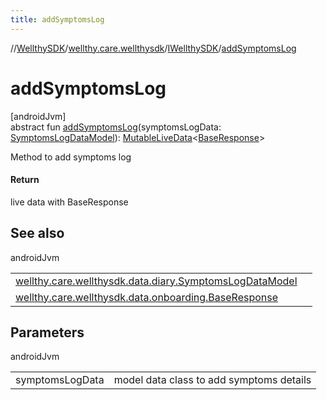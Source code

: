 ```yaml
---
title: addSymptomsLog
---
```

//[WellthySDK](../../../index.html)/[wellthy.care.wellthysdk](../index.html)/[IWellthySDK](index.html)/[addSymptomsLog](add-symptoms-log.html)



# addSymptomsLog



[androidJvm]\
abstract fun [addSymptomsLog](add-symptoms-log.html)(symptomsLogData: [SymptomsLogDataModel](../../wellthy.care.wellthysdk.data.diary/-symptoms-log-data-model/index.html)): [MutableLiveData](https://developer.android.com/reference/kotlin/androidx/lifecycle/MutableLiveData.html)&lt;[BaseResponse](../../wellthy.care.wellthysdk.data.onboarding/-base-response/index.html)&gt;



Method to add symptoms log



#### Return



live data with BaseResponse



## See also


androidJvm

| | |
|---|---|
| [wellthy.care.wellthysdk.data.diary.SymptomsLogDataModel](../../wellthy.care.wellthysdk.data.diary/-symptoms-log-data-model/index.html) |  |
| [wellthy.care.wellthysdk.data.onboarding.BaseResponse](../../wellthy.care.wellthysdk.data.onboarding/-base-response/index.html) |  |



## Parameters


androidJvm

| | |
|---|---|
| symptomsLogData | model data class to add symptoms details |




